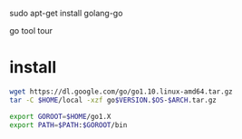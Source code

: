sudo apt-get install golang-go

go tool tour


# install

```bash
wget https://dl.google.com/go/go1.10.linux-amd64.tar.gz
tar -C $HOME/local -xzf go$VERSION.$OS-$ARCH.tar.gz

export GOROOT=$HOME/go1.X
export PATH=$PATH:$GOROOT/bin
```